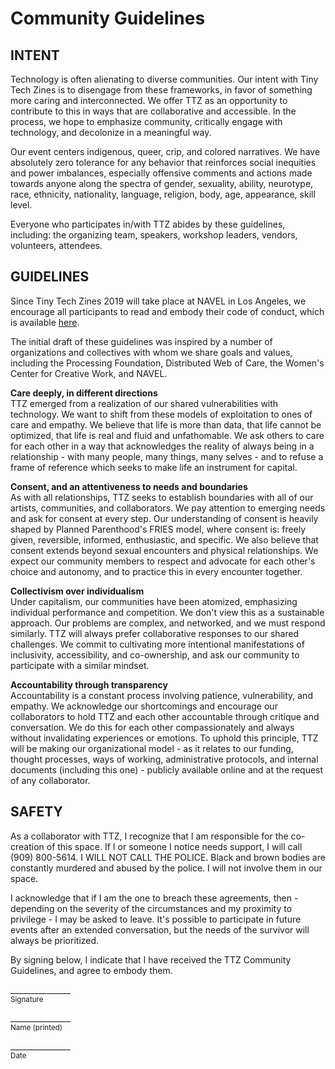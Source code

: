 # Community Guidelines

## INTENT
Technology is often alienating to diverse communities. Our intent with Tiny Tech Zines is to disengage from these frameworks, in favor of something more caring and interconnected. We offer TTZ as an opportunity to contribute to this in ways that are collaborative and accessible. In the process, we hope to emphasize community, critically engage with technology, and decolonize in a meaningful way.

Our event centers indigenous, queer, crip, and colored narratives. We have absolutely zero tolerance for any behavior that reinforces social inequities and power imbalances, especially offensive comments and actions made towards anyone along the spectra of gender, sexuality, ability, neurotype, race, ethnicity, nationality, language, religion, body, age, appearance, skill level.

Everyone who participates in/with TTZ abides by these guidelines, including: the organizing team, speakers, workshop leaders, vendors, volunteers, attendees.

## GUIDELINES
Since Tiny Tech Zines 2019 will take place at NAVEL in Los Angeles, we encourage all participants to read and embody their code of conduct, which is available [here](https://navel.la/about/code-of-conduct/ "Navel Code of Conduct").

The initial draft of these guidelines was inspired by a number of organizations and collectives with whom we share goals and values, including the Processing Foundation, Distributed Web of Care, the Women's Center for Creative Work, and NAVEL.

**Care deeply, in different directions**  
TTZ emerged from a realization of our shared vulnerabilities with technology. We want to shift from these models of exploitation to ones of care and empathy. We believe that life is more than data, that life cannot be optimized, that life is real and fluid and unfathomable. We ask others to care for each other in a way that acknowledges the reality of always being in a relationship - with many people, many things, many selves - and to refuse a frame of reference which seeks to make life an instrument for capital.

**Consent, and an attentiveness to needs and boundaries**  
As with all relationships, TTZ seeks to establish boundaries with all of our artists, communities, and collaborators. We pay attention to emerging needs and ask for consent at every step. Our understanding of consent is heavily shaped by Planned Parenthood's FRIES model, where consent is: freely given, reversible, informed, enthusiastic, and specific. We also believe that consent extends beyond sexual encounters and physical relationships. We expect our community members to respect and advocate for each other's choice and autonomy, and to practice this in every encounter together.

**Collectivism over individualism**  
Under capitalism, our communities have been atomized, emphasizing individual performance and competition. We don't view this as a sustainable approach. Our problems are complex, and networked, and we must respond similarly. TTZ will always prefer collaborative responses to our shared challenges. We commit to cultivating more intentional manifestations of inclusivity, accessibility, and co-ownership, and ask our community to participate with a similar mindset.

**Accountability through transparency**  
Accountability is a constant process involving patience, vulnerability, and empathy. We acknowledge our shortcomings and encourage our collaborators to hold TTZ and each other accountable through critique and conversation. We do this for each other compassionately and always without invalidating experiences or emotions. To uphold this principle, TTZ will be making our organizational model - as it relates to our funding, thought processes, ways of working, administrative protocols, and internal documents (including this one) - publicly available online and at the request of any collaborator.

## SAFETY
As a collaborator with TTZ, I recognize that I am responsible for the co-creation of this space. If I or someone I notice needs support, I will call (909) 800-5614. I WILL NOT CALL THE POLICE. Black and brown bodies are constantly murdered and abused by the police. I will not involve them in our space.

I acknowledge that if I am the one to breach these agreements, then -  depending on the severity of the circumstances and my proximity to privilege - I may be asked to leave. It's possible to participate in future events after an extended conversation, but the needs of the survivor will always be prioritized.

By signing below, I indicate that I have received the TTZ Community Guidelines, and agree to embody them.

\_______________  
<sup>Signature</sup>

\_______________  
<sup>Name (printed)</sup>

\_______________  
<sup>Date</sup>

